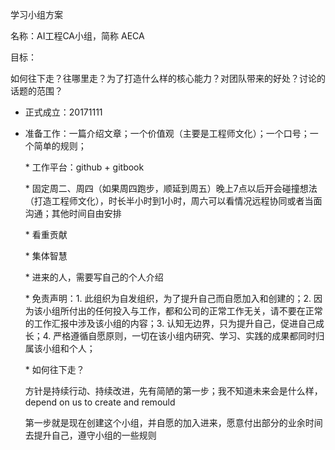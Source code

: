 学习小组方案

名称：AI工程CA小组，简称 AECA

目标：

如何往下走？往哪里走？为了打造什么样的核心能力？对团队带来的好处？讨论的话题的范围？

* 正式成立：20171111
* 准备工作：一篇介绍文章；一个价值观（主要是工程师文化）；一个口号；一个简单的规则；

  \* 工作平台：github + gitbook

  \* 固定周二、周四（如果周四跑步，顺延到周五）晚上7点以后开会碰撞想法（打造工程师文化），时长半小时到1小时，周六可以看情况远程协同或者当面沟通；其他时间自由安排

  \* 看重贡献

  \* 集体智慧

  \* 进来的人，需要写自己的个人介绍

  \* 免责声明：1. 此组织为自发组织，为了提升自己而自愿加入和创建的；2. 因为该小组所付出的任何投入与工作，都和公司的正常工作无关，请不要在正常的工作汇报中涉及该小组的内容；3. 认知无边界，只为提升自己，促进自己成长；4. 严格遵循自愿原则，一切在该小组内研究、学习、实践的成果都同时归属该小组和个人；

  \* 如何往下走？

  方针是持续行动、持续改进，先有简陋的第一步；我不知道未来会是什么样，depend on us to create and remould

  第一步就是现在创建这个小组，并自愿的加入进来，愿意付出部分的业余时间去提升自己，遵守小组的一些规则




